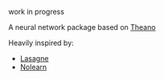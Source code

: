 work in progress

A neural network package based on [Theano](http://deeplearning.net/software/theano/)

Heavily inspired by:
* [Lasagne](https://github.com/benanne/Lasagne)
* [Nolearn](https://github.com/dnouri/nolearn)

